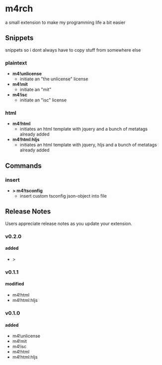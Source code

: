 # m4rch

a small extension to make my programming life a bit easier

## Snippets

snippets so i dont always have to copy stuff from somewhere else

### plaintext

- **m4!unlicense**
	- initiate an "the unlicense" license
- **m4!mit**
	- initiate an "mit"
- **m4!isc**
	- initiate an "isc" license

### html

- **m4!html**
  - initiates an html template with jquery and a bunch of metatags already added
- **m4!html:hljs**
  - initiates an html template with jquery, hljs and a bunch of metatags already added

## Commands

### insert

- **\> m4!tsconfig**
  - insert custom tsconfig json-object into file

## Release Notes

Users appreciate release notes as you update your extension.

### v0.2.0

#### added

- \> 

### v0.1.1

#### modified

- m4!html
- m4!html:hljs

### v0.1.0

#### added

- m4!unlicense
- m4!mit
- m4!isc
- m4!html
- m4!html:hljs
